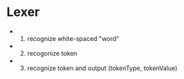 # Lexer

- 1. recognize white-spaced "word"
- 2. recogonize token
- 3. recognize token and output (tokenType, tokenValue)
